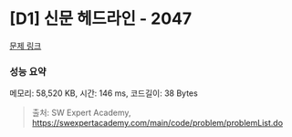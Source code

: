 # [D1] 신문 헤드라인 - 2047 

[문제 링크](https://swexpertacademy.com/main/code/problem/problemDetail.do?contestProbId=AV5QKsLaAy0DFAUq) 

### 성능 요약

메모리: 58,520 KB, 시간: 146 ms, 코드길이: 38 Bytes



> 출처: SW Expert Academy, https://swexpertacademy.com/main/code/problem/problemList.do